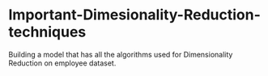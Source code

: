 # Important-Dimesionality-Reduction-techniques
Building a model that has all the algorithms used for Dimensionality Reduction on employee dataset.
